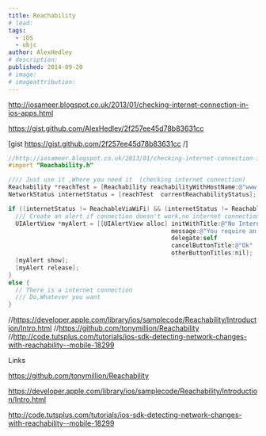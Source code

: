 ```yaml
---
title: Reachability
# lead:
tags:
  - iOS
  - objc
author: AlexHedley
# description:
published: 2014-09-20
# image:
# imageattribution:
---
```


http://iosameer.blogspot.co.uk/2013/01/checking-internet-connection-in-ios-apps.html

https://gist.github.com/AlexHedley/2f257ee45d78b83631cc

\[gist https://gist.github.com/2f257ee45d78b83631cc /\]

<?# Gist 2f257ee45d78b83631cc /?>

```objectivec
//http://iosameer.blogspot.co.uk/2013/01/checking-internet-connection-in-ios-apps.html
#import "Reachability.h"

//// Just use it ,Where you need it  (checking internet connection)
Reachability *reachTest = [Reachability reachabilityWithHostName:@"www.apple.com"];
NetworkStatus internetStatus = [reachTest  currentReachabilityStatus];

if ((internetStatus != ReachableViaWiFi) && (internetStatus != ReachableViaWWAN)) {
  /// Create an alert if connection doesn't work,no internet connection
  UIAlertView *myAlert = [[UIAlertView alloc] initWithTitle:@"No Internet Connection"
                                              message:@"You require an internet connection via WiFi or cellular network for location finding to work."
                                              delegate:self
                                              cancelButtonTitle:@"Ok"
                                              otherButtonTitles:nil];
  [myAlert show];
  [myAlert release];
}
else {
  // There is a internet connection
  /// Do,Whatever you want
}
```

//https://developer.apple.com/library/ios/samplecode/Reachability/Introduction/Intro.html
//https://github.com/tonymillion/Reachability
//http://code.tutsplus.com/tutorials/ios-sdk-detecting-network-changes-with-reachability--mobile-18299

Links

https://github.com/tonymillion/Reachability

https://developer.apple.com/library/ios/samplecode/Reachability/Introduction/Intro.html

http://code.tutsplus.com/tutorials/ios-sdk-detecting-network-changes-with-reachability--mobile-18299
